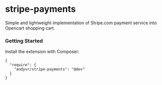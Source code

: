 stripe-payments
===============

Simple and lightweight implementation of Stripe.com payment service into Opencart shopping cart.

<h3>Getting Started</h3>

Install the extension with Composer:

```
{
  "require": {
    "andyvr/stripe-payments": "@dev"
  }
}
```
